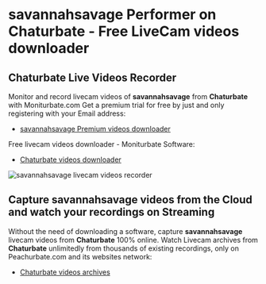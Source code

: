 # savannahsavage Performer on Chaturbate - Free LiveCam videos downloader

## Chaturbate Live Videos Recorder

Monitor and record livecam videos of **savannahsavage** from **Chaturbate** with Moniturbate.com
Get a premium trial for free by just and only registering with your Email address:
* [savannahsavage Premium videos downloader](https://moniturbate.com/request-demo-licence-key.html)

Free livecam videos downloader - Moniturbate Software:
* [Chaturbate videos downloader](https://moniturbate.com/moniturbate-download-software.html)

![savannahsavage livecam videos recorder](https://peachurnet.com/templates/moniturbate-software.png)


## Capture savannahsavage videos from the Cloud and watch your recordings on Streaming

Without the need of downloading a software, capture **savannahsavage** livecam videos from **Chaturbate** 100% online.
Watch Livecam archives from **Chaturbate** unlimitedly from thousands of existing recordings, only on Peachurbate.com and its websites network:
* [Chaturbate videos archives](https://peachurnet.com/)